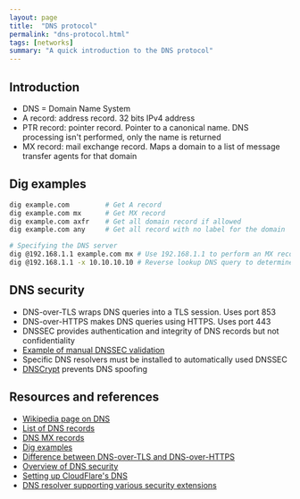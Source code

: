 ```yaml
---
layout: page
title:  "DNS protocol"
permalink: "dns-protocol.html"
tags: [networks]
summary: "A quick introduction to the DNS protocol"
---
```


## Introduction
* DNS = Domain Name System
* A record: address record. 32 bits IPv4 address
* PTR record: pointer record. Pointer to a canonical name. DNS processing isn't
  performed, only the name is returned
* MX record: mail exchange record. Maps a domain to a list of message transfer
  agents for that domain


## Dig examples
```bash
dig example.com         # Get A record
dig example.com mx      # Get MX record
dig example.com axfr    # Get all domain record if allowed
dig example.com any     # Get all record with no label for the domain

# Specifying the DNS server
dig @192.168.1.1 example.com mx # Use 192.168.1.1 to perform an MX record query
dig @192.168.1.1 -x 10.10.10.10 # Reverse lookup DNS query to determine the name
```


## DNS security
* DNS-over-TLS wraps DNS queries into a TLS session. Uses port 853
* DNS-over-HTTPS makes DNS queries using HTTPS. Uses port 443
* DNSSEC provides authentication and integrity of DNS records but not
  confidentiality
* [Example of manual DNSSEC validation](https://wiki.archlinux.org/index.php/DNSSEC#Basic_DNSSEC_validation)
* Specific DNS resolvers must be installed to automatically used DNSSEC
* [DNSCrypt](https://dnscrypt.info/) prevents DNS spoofing


## Resources and references
* [Wikipedia page on DNS](https://en.wikipedia.org/wiki/Domain_Name_System)
* [List of DNS records](https://en.wikipedia.org/wiki/List_of_DNS_record_types)
* [DNS MX records](https://en.wikipedia.org/wiki/MX_record)
* [Dig examples](https://www.thegeekstuff.com/2012/02/dig-command-examples/)
* [Difference between DNS-over-TLS and DNS-over-HTTPS](https://www.thesslstore.com/blog/dns-over-tls-vs-dns-over-https/)
* [Overview of DNS security](https://www.cloudflare.com/learning/dns/dns-security/)
* [Setting up CloudFlare's DNS](https://developers.cloudflare.com/1.1.1.1/setting-up-1.1.1.1/)
* [DNS resolver supporting various security extensions](https://wiki.archlinux.org/index.php/Dnscrypt-proxy)
